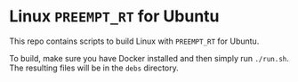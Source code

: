 Linux `PREEMPT_RT` for Ubuntu
=============================

This repo contains scripts to build Linux with `PREEMPT_RT` for Ubuntu.

To build, make sure you have Docker installed and then simply run `./run.sh`.
The resulting files will be in the `debs` directory.

